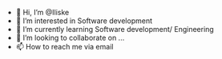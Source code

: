 - 👋 Hi, I’m @Iliske
- 👀 I’m interested in Software development
- 🌱 I’m currently learning Software development/ Engineering
- 💞️ I’m looking to collaborate on ...
- 📫 How to reach me via email

<!---
Iliske/Iliske is a ✨ special ✨ repository because its `README.md` (this file) appears on your GitHub profile.
You can click the Preview link to take a look at your changes.
--->
